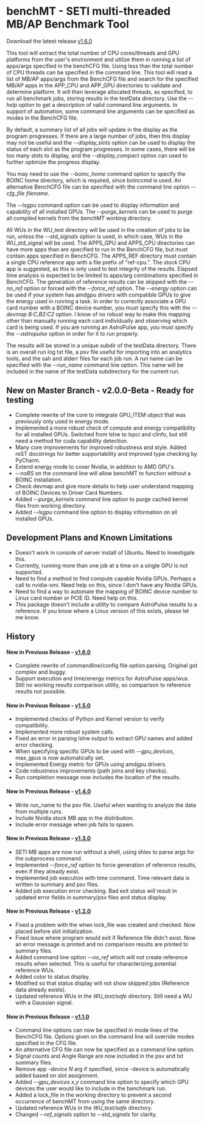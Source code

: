 # benchMT  -  SETI multi-threaded MB/AP Benchmark Tool

 Download the latest release [v1.6.0](https://github.com/Ricks-Lab/benchMT/releases/tag/v1.6.0)

 This tool will extract the total number of CPU cores/threads and GPU platforms from the user's
 environment and utilize them in running a list of apps/args specified in the benchCFG file.  Using
 less than the total number of CPU threads can be specified in the command line.  This tool will
 read a list of MB/AP apps/args from the BenchCFG file and search for the specified MB/AP apps in the
 APP_CPU and APP_GPU directories to validate and determine platform.  It will then leverage allocated
 threads, as specified, to run all benchmark jobs, storing results in the testData directory.  Use
 the *--help* option to get a description of valid command line arguments. In support of automation,
 some command line arguments can be specified as modes in the BenchCFG file.

 By default, a summary list of all jobs will update in the display as the program progresses.  If
 there are a large number of jobs, then this display may not be useful and the *--display_slots*
 option can be used to display the status of each slot as the program progresses.  In some cases,
 there will be too many slots to display, and the *--display_compact* option can used to further
 optimize the progress display.

 You may need to use the *--boinc_home* command option to specify the BOINC home directory, which
 is required, since boinccmd is used. An alternative BenchCFG file can be specified with the 
 command line option *--cfg_file filename*.
 
 The *--lsgpu* command option can be used to display information and capability of all installed GPUs. The
 *--purge_kernels* can be used to purge all compiled kernels from the *benchMT* working directory.

 All WUs in the WU_test directory will be used in the creation of jobs to be run, unless the 
 *--std_signals* option is used, in which case, WUs in the WU_std_signal will be used.  The
 APPS_GPU and APPS_CPU directories can have more apps than are specified to run in the BenchCFG
 file, but must contain apps specified in BenchCFG.  The APPS_REF directory must contain a single
 CPU reference app with a file prefix of "ref-cpu.".  The stock CPU app is suggested, as this is
 only used to test integrity of the results.  Elapsed time analysis is expected to be limited to
 apps/arg combinations specified in BenchCFG.  The generation of reference results can be skipped
 with the *--no_ref* option or forced with the *--force_ref* option. The *--energy* option can be
 used if your system has amdgpu drivers with compatible GPUs to give the energy used in running a 
 task.  In order to correctly associate a GPU card number with a BOINC device number, you must
 specify this with the *--devmap B:C,B2:C2* option.  I know of no robust way to make this mapping
 other than manually running each card individually and observing which card is being used.  If
 you are running an AstroPulse app, you must specify the *--astropulse* option in order for it to
 run properly.

 The results will be stored in a unique subdir of the testData directory. There is an overall run
 log txt file, a psv file useful for importing into an analytics tools, and the sah and stderr
 files for each job run. A run name can be specified with the *--run_name* command line option. This
 name will be included in the name of the testData subdirectory for the current run.

## New on Master Branch  -  v2.0.0-Beta - Ready for testing
* Complete rewrite of the core to integrate GPU_ITEM object that was previously only used in energy mode.
* Implemented a more robust check of compute and energy compatibility for all installed GPUs. Switched from lshw to
lspci and clinfo, but still need a method for cuda capability detection.
* Many core improvements for improved robustness and style.  Added reST docstrings for better supportability
and improved type checking by PyCharm.
* Extend energy mode to cover Nvidia, in addition to AMD GPU's.
* *--noBS* on the command line will allow benchMT to function without a BOINC installation.
* Check devmap and give more details to help user understand mapping of BOINC Devices to Driver Card Numbers.
* Added *--purge_kernels* command line option to purge cached kernel files from working directory.
* Added *--lsgpu* command line option to display information on all installed GPUs.

## Development Plans and Known Limitations
* Doesn't work in console of server install of Ubuntu.  Need to investigate this.
* Currently, running more than one job at a time on a single GPU is not supported. 
* Need to find a method to find compute capable Nvidia GPUs.  Perhaps a call to nvidia-smi.  Need help on this,
since I don't have any Nvidia GPUs.
* Need to find a way to automate the mapping of BOINC device number to Linux card number or PCIE ID.
Need help on this.
* This package doesn't include a utility to compare AstroPulse results to a reference. If you know where
a Linux version of this exists, please let me know.

## History
#### New in Previous Release  -  [v1.6.0](https://github.com/Ricks-Lab/benchMT/releases/tag/v1.6.0)
* Complete rewrite of commandline/config file option parsing.  Original got complex and buggy.
* Support execution and time/energy metrics for AstroPulse apps/wus.  Still no working results comparison utility,
so comparison to reference results not possible.

#### New in Previous Release  -  [v1.5.0](https://github.com/Ricks-Lab/benchMT/releases/tag/v1.5.0)
* Implemented checks of Python and Kernel version to verify compatibility.
* Implemented more robust system calls.
* Fixed an error in parsing lshw output to extract GPU names and added error checking.
* When specifying specific GPUs to be used with *--gpu_devices*, max_gpus is now automatically set.
* Implemented Energy metric for GPUs using amdgpu drivers.
* Code robustness improvements (path joins and key checks).
* Run completion message now includes the location of the results.

#### New in Previous Release  -  [v1.4.0](https://github.com/Ricks-Lab/benchMT/releases/tag/v1.4.0)
* Write run_name to the psv file.  Useful when wanting to analyze the data from multiple runs.
* Include Nvidia stock MB app in the distribution.
* Include error message when job fails to spawn.

#### New in Previous Release  -  [v1.3.0](https://github.com/Ricks-Lab/benchMT/releases/tag/v1.3.0)
* SETI MB apps are now run without a shell, using shlex to parse args for the subprocess command.
* Implemented *--force_ref* option to force generation of reference results, even if they already exist.
* Implemented job execution with time command. Time relevant data is written to summary and psv files.
* Added job execution error checking.  Bad exit status will result in updated error fields in summary/psv files
and status display.

#### New in Previous Release  -  [v1.2.0](https://github.com/Ricks-Lab/benchMT/releases/tag/v1.2.0)
* Fixed a problem with the when lock_file was created and checked.  Now placed before slot initialization.
* Fixed issue where program would exit if Reference file didn't exist.  Now an error message is printed and no
comparison results are printed to summary files.
* Added command line option *--no_ref* which will not create reference results when selected.  This is useful
for characterizing potential reference WUs.
* Added color to status display.
* Modified so that status display will not show skipped jobs (Reference data already exists).
* Updated reference WUs in the *WU_test/safe* directory.  Still need a WU with a Gaussian signal.

#### New in Previous Release  -  [v1.1.0](https://github.com/Ricks-Lab/benchMT/releases/tag/v1.1.0)
* Command line options can now be specified in mode lines of the BenchCFG file.  Options given on the command line
will override modes specified in the CFG file.
* An alternative CFG file can now be specified as a command line option.
* Signal counts and Angle Range are now included in the psv and txt summary files.
* Remove app *-device N* arg if specified, since -device is automatically added based on slot assignment.
* Added *--gpu_devices x,y* command line option to specify which GPU devices the user would like to include in the
benchmark run.
* Added a lock_file in the working directory to prevent a second occurrence of benchMT from using the same directory.
* Updated reference WUs in the *WU_test/safe* directory.
* Changed *--ref_signals* option to *--std_signals* for clarity.
